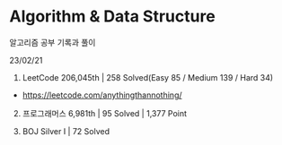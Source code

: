 # Algorithm & Data Structure

알고리즘 공부 기록과 풀이

23/02/21

1. LeetCode 206,045th | 258 Solved(Easy 85 / Medium 139 / Hard 34)
- https://leetcode.com/anythingthannothing/

2. 프로그래머스 6,981th | 95 Solved | 1,377 Point

3. BOJ Silver I | 72 Solved